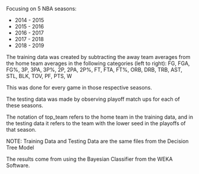 Focusing on 5 NBA seasons:

- 2014 - 2015
- 2015 - 2016
- 2016 - 2017
- 2017 - 2018
- 2018 - 2019

The training data was created by subtracting the away team averages from the home team averages in the following categories (left to right): FG, FGA, FG%, 3P, 3PA, 3P%, 2P, 2PA, 2P%, FT, FTA, FT%, ORB, DRB, TRB, AST, STL, BLK, TOV, PF, PTS, W

This was done for every game in those respective seasons.

The testing data was made by observing playoff match ups for each of these seasons.

The notation of top_team refers to the home team in the training data, and in the testing data it refers to the team with the lower seed in the playoffs of that season.

NOTE: Training Data and Testing Data are the same files from the Decision Tree Model

The results come from using the Bayesian Classifier from the WEKA Software.
